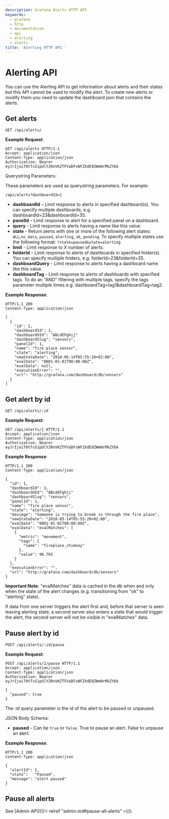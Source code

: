 ```yaml
---
description: Grafana Alerts HTTP API
keywords:
  - grafana
  - http
  - documentation
  - api
  - alerting
  - alerts
title: 'Alerting HTTP API '
---
```


# Alerting API

You can use the Alerting API to get information about alerts and their states but this API cannot be used to modify the alert.
To create new alerts or modify them you need to update the dashboard json that contains the alerts.

## Get alerts

`GET /api/alerts/`

**Example Request**:

```http
GET /api/alerts HTTP/1.1
Accept: application/json
Content-Type: application/json
Authorization: Bearer eyJrIjoiT0tTcG1pUlY2RnVKZTFVaDFsNFZXdE9ZWmNrMkZYbk
```

Querystring Parameters:

These parameters are used as querystring parameters. For example:

`/api/alerts?dashboardId=1`

- **dashboardId** – Limit response to alerts in specified dashboard(s). You can specify multiple dashboards, e.g. dashboardId=23&dashboardId=35.
- **panelId** – Limit response to alert for a specified panel on a dashboard.
- **query** - Limit response to alerts having a name like this value.
- **state** - Return alerts with one or more of the following alert states: `ALL`,`no_data`, `paused`, `alerting`, `ok`, `pending`. To specify multiple states use the following format: `?state=paused&state=alerting`
- **limit** - Limit response to _X_ number of alerts.
- **folderId** – Limit response to alerts of dashboards in specified folder(s). You can specify multiple folders, e.g. folderId=23&folderId=35.
- **dashboardQuery** - Limit response to alerts having a dashboard name like this value.
- **dashboardTag** - Limit response to alerts of dashboards with specified tags. To do an "AND" filtering with multiple tags, specify the tags parameter multiple times e.g. dashboardTag=tag1&dashboardTag=tag2.

**Example Response**:

```http
HTTP/1.1 200
Content-Type: application/json

[
  {
    "id": 1,
    "dashboardId": 1,
    "dashboardUId": "ABcdEFghij"
    "dashboardSlug": "sensors",
    "panelId": 1,
    "name": "fire place sensor",
    "state": "alerting",
    "newStateDate": "2018-05-14T05:55:20+02:00",
    "evalDate": "0001-01-01T00:00:00Z",
    "evalData": null,
    "executionError": "",
    "url": "http://grafana.com/dashboard/db/sensors"
  }
]
```

## Get alert by id

`GET /api/alerts/:id`

**Example Request**:

```http
GET /api/alerts/1 HTTP/1.1
Accept: application/json
Content-Type: application/json
Authorization: Bearer eyJrIjoiT0tTcG1pUlY2RnVKZTFVaDFsNFZXdE9ZWmNrMkZYbk
```

**Example Response**:

```http
HTTP/1.1 200
Content-Type: application/json

{
  "id": 1,
  "dashboardId": 1,
  "dashboardUId": "ABcdEFghij"
  "dashboardSlug": "sensors",
  "panelId": 1,
  "name": "fire place sensor",
  "state": "alerting",
  "message": "Someone is trying to break in through the fire place",
  "newStateDate": "2018-05-14T05:55:20+02:00",
  "evalDate": "0001-01-01T00:00:00Z",
  "evalData": "evalMatches": [
    {
      "metric": "movement",
      "tags": {
        "name": "fireplace_chimney"
      },
      "value": 98.765
    }
  ],
  "executionError": "",
  "url": "http://grafana.com/dashboard/db/sensors"
}
```

**Important Note**:
"evalMatches" data is cached in the db when and only when the state of the alert changes
(e.g. transitioning from "ok" to "alerting" state).

If data from one server triggers the alert first and, before that server is seen leaving alerting state,
a second server also enters a state that would trigger the alert, the second server will not be visible in "evalMatches" data.

## Pause alert by id

`POST /api/alerts/:id/pause`

**Example Request**:

```http
POST /api/alerts/1/pause HTTP/1.1
Accept: application/json
Content-Type: application/json
Authorization: Bearer eyJrIjoiT0tTcG1pUlY2RnVKZTFVaDFsNFZXdE9ZWmNrMkZYbk

{
  "paused": true
}
```

The :id query parameter is the id of the alert to be paused or unpaused.

JSON Body Schema:

- **paused** – Can be `true` or `false`. True to pause an alert. False to unpause an alert.

**Example Response**:

```http
HTTP/1.1 200
Content-Type: application/json

{
  "alertId": 1,
  "state":   "Paused",
  "message": "alert paused"
}
```

## Pause all alerts

See [Admin API]({{< relref "admin.md#pause-all-alerts" >}}).
